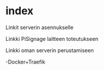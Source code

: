 # index

Linkit serverin asennukselle

Linkki PiSignage laitteen toteutukseen

Linkki oman serverin perustamiseen

-Docker+Traefik

